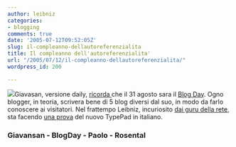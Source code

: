 ```yaml
---
author: leibniz
categories:
- blogging
comments: true
date: '2005-07-12T09:52:05Z'
slug: il-compleanno-dellautoreferenzialita
title: Il compleanno dell'autoreferenzialita'
url: "/2005/07/12/il-compleanno-dellautoreferenzialita/"
wordpress_id: 200

---
```

![](https://blogday.wikispaces.org/i/n/blogday.gif)Giavasan, versione daily, [ricorda ](https://giavasan.diludovico.it/archivio/2005/07/11/blogday-2005/)che il 31 agosto sara il [Blog Day](https://blogday.wikispaces.org/).
Ogno blogger, in teoria, scrivera bene di 5 blog diversi dal suo, in
modo da farlo conoscere ai visitatori. Nel frattempo Leibniz,
incuriosito [dai guru della rete](https://paolo.evectors.it/italian/2005/07/08.html#a2566), sta facendo [una prova](https://www.rosental.typepad.com/) del nuovo TypePad in italiano.  



### Giavansan - BlogDay - Paolo - Rosental  


